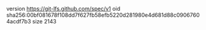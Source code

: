 version https://git-lfs.github.com/spec/v1
oid sha256:00bf081678f108dd7f627fb58efb5220d281980e4d681d88c09067604acdf7b3
size 2143

